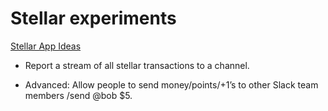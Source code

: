 # Stellar experiments

[Stellar App Ideas](https://www.stellar.org/developers/guides/things-to-build.html)

- Report a stream of all stellar transactions to a channel.

- Advanced: Allow people to send money/points/+1’s to other Slack team members /send @bob \$5.
